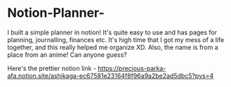 # Notion-Planner-
I built a simple planner in notion! It's quite easy to use and has pages for planning, journalling, finances etc. It's high time that I got my mess of a life together, and this really helped me organize XD. Also, the name is from a place from an anime! Can anyone guess? 

Here's the prettier notion link - https://precious-parka-afa.notion.site/ashikaga-ec67581e23164f8f96a9a2be2ad5dbc5?pvs=4
